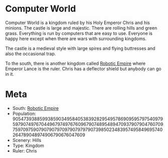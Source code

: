 Computer World
====

Computer World is a kingdom ruled by his Holy Emperor Chris and his minions. The castle is large and majestic. There are rolling hills and green grass. Everything is run by computers that are easy to use. Everyone is happy here except when there are wars with surrounding kingdoms.

The castle is a medieval style with large spires and flying buttresses and also the occasional trap.

To the south, there is another kingdom called [Robotic Empire]( roboticempire.md ) where Emperor Lance is the ruler. Chris has a deflector shield but anybody can go in it.  

Meta
====

  * South: [Robotic Empire]( robotickempire.md )
  * Population: 90547393885993859034958405383928295495786909595797540979597907497670449679749767609679074895489470937907904760709759709759079079079709790797979073985023483957495849695740264789048974906790676047609
  * Scenery: Hills
  * Type: Kingdom
  * Ruler: Chris
